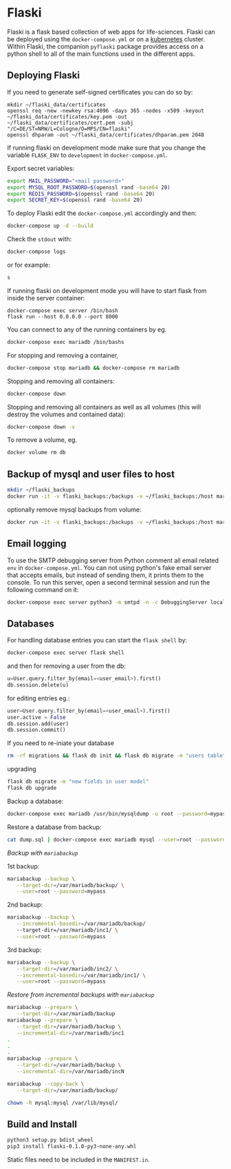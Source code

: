 # Flaski

Flaski is a flask based collection of web apps for life-sciences. Flaski can be deployed using the `docker-compose.yml` or on a [kubernetes](https://github.com/mpg-age-bioinformatics/flaski/tree/master/kubernetes#kubernetes) cluster. Within Flaski, the companion `pyflaski` package provides access on a python shell to all of the main functions used in the different apps.

## Deploying Flaski

If you need to generate self-signed certificates you can do so by:
```
mkdir ~/flaski_data/certificates 
openssl req -new -newkey rsa:4096 -days 365 -nodes -x509 -keyout ~/flaski_data/certificates/key.pem -out ~/flaski_data/certificates/cert.pem -subj "/C=DE/ST=NRW/L=Cologne/O=MPS/CN=flaski"
openssl dhparam -out ~/flaski_data/certificates/dhparam.pem 2048
```

If running flaski on development mode make sure that you change the variable `FLASK_ENV` to `development` in `docker-compose.yml`.

Export secret variables:
```bash
export MAIL_PASSWORD="<mail password>"
export MYSQL_ROOT_PASSWORD=$(openssl rand -base64 20)
export REDIS_PASSWORD=$(openssl rand -base64 20)
export SECRET_KEY=$(openssl rand -base64 20)
```

To deploy Flaski edit the `docker-compose.yml` accordingly and then:
```bash
docker-compose up -d --build
```
Check the `stdout` with:
```bash
docker-compose logs
```
or for example:
```bash
s
```
If running flaski on development mode you will have to start flask from inside the server container:
```
docker-compose exec server /bin/bash
flask run --host 0.0.0.0 --port 8000
```
You can connect to any of the running containers by eg. 
```bash
docker-compose exec mariadb /bin/bashs
```
For stopping and removing a container,
```bash
docker-compose stop mariadb && docker-compose rm mariadb
```
Stopping and removing all containers:
```bash
docker-compose down
```
Stopping and removing all containers as well as all volumes (this will destroy the volumes and contained data):
```bash
docker-compose down -v
```
To remove a volume, eg.
```bash
docker volume rm db
```

## Backup of mysql and user files to host

```bash
mkdir ~/flaski_backups
docker run -it -v flaski_backups:/backups -v ~/flaski_backups:/host mariadb/server rsync -rtvh --delete /backups/ /host
```

optionally remove mysql backups from volume:
```bash
docker run -it -v flaski_backups:/backups -v ~/flaski_backups:/host mariadb/server rm -rf /backups/mariadb/*
```

## Email logging

To use the SMTP debugging server from Python comment all email related `env` in `docker-compose.yml`.
You can not using python's fake email server that accepts emails, but instead of sending them, it prints them to the console. 
To run this server, open a second terminal session and run the following command on it:
```bash
docker-compose exec server python3 -m smtpd -n -c DebuggingServer localhost:8025
```

## Databases

For handling database entries you can start the `flask shell` by:
```bash
docker-compose exec server flask shell 
```
and then for removing a user from the db:
```python
u=User.query.filter_by(email=<user_email>).first()
db.session.delete(u)
```
for editing entries eg.:
```python
user=User.query.filter_by(email=<user_email>).first()
user.active = False
db.session.add(user)
db.session.commit()
```

If you need to re-iniate your database
```bash
rm -rf migrations && flask db init && flask db migrate -m "users table" && flask db upgrade 
```

upgrading
```bash
flask db migrate -m "new fields in user model"
flask db upgrade
```

Backup a database:
```bash
docker-compose exec mariadb /usr/bin/mysqldump -u root --password=mypass flaski > dump.sql
```

Restore a database from backup:
```bash
cat dump.sql | docker-compose exec mariadb mysql --user=root --password=mypass flaski
```

*Backup with `mariabackup`*

1st backup:
```bash
mariabackup --backup \
   --target-dir=/var/mariadb/backup/ \
   --user=root --password=mypass
```

2nd backup:
```bash
mariabackup --backup \
   --incremental-basedir=/var/mariadb/backup/
   --target-dir=/var/mariadb/inc1/ \
   --user=root --password=mypass
```

3rd backup:
```bash
mariabackup --backup \
   --target-dir=/var/mariadb/inc2/ \
   --incremental-basedir=/var/mariadb/inc1/ \
   --user=root --password=mypass
```

*Restore from incremental backups with `mariabackup`*
```bash
mariabackup --prepare \
   --target-dir=/var/mariadb/backup
mariabackup --prepare \
   --target-dir=/var/mariadb/backup \
   --incremental-dir=/var/mariadb/inc1
.
.
.
mariabackup --prepare \
   --target-dir=/var/mariadb/backup \
   --incremental-dir=/var/mariadb/incN

mariabackup --copy-back \
   --target-dir=/var/mariadb/backup/

chown -R mysql:mysql /var/lib/mysql/
```

## Build and Install

```bash
python3 setup.py bdist_wheel
pip3 install flaski-0.1.0-py3-none-any.whl
```
Static files need to be included in the `MANIFEST.in`.

